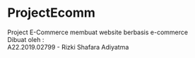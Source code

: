 # ProjectEcomm
Project E-Commerce membuat website berbasis e-commerce<br>
Dibuat oleh : <br>
A22.2019.02799 - Rizki Shafara Adiyatma<br>
